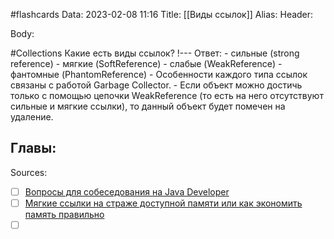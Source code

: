 #flashcards
Data: 2023-02-08 11:16
Title: [[Виды ссылок]]
Alias:
Header:




Body:



#Collections 
Какие есть виды ссылок?
!---
Ответ:
	- сильные (strong reference)
	- мягкие (SoftReference)
	- слабые (WeakReference)
	- фантомные (PhantomReference)
	- Особенности каждого типа ссылок связаны с работой Garbage Collector.
	- Если объект можно достичь только с помощью цепочки WeakReference (то есть на него отсутствуют сильные и мягкие ссылки), то данный объект будет помечен на удаление.
<!--SR:!2023-11-03,10,430-->




Главы:
- 


Sources:
- [ ] [Вопросы для собеседования на Java Developer](https://github.com/enhorse/java-interview/blob/master/README.md#%D0%9E%D0%9E%D0%9F)
- [ ] [Мягкие ссылки на страже доступной памяти или как экономить память правильно](https://habr.com/ru/post/169883/)
- [ ] []()
